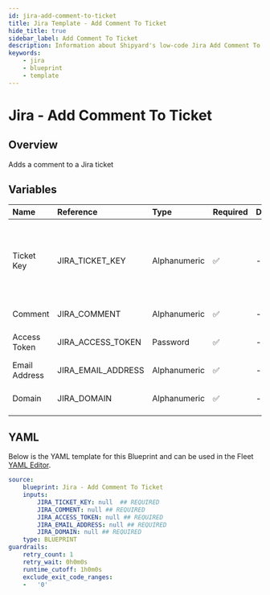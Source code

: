 ```yaml
---
id: jira-add-comment-to-ticket
title: Jira Template - Add Comment To Ticket
hide_title: true
sidebar_label: Add Comment To Ticket
description: Information about Shipyard's low-code Jira Add Comment To Ticket blueprint. This code performs the action of adding a comment to a specific ticket in Jira 
keywords:
    - jira
    - blueprint
    - template
---
```


# Jira - Add Comment To Ticket

## Overview
Adds a comment to a Jira ticket

## Variables

| Name | Reference | Type | Required | Default | Options | Description |
|:-----|:----------|:-----|:---------|:--------|:--------|:------------|
| Ticket Key | JIRA_TICKET_KEY  | Alphanumeric |:white_check_mark: | - | - | You can usually find the ticket key in the ticket's URL or in the ticket's title. It typically consists of uppercase letters, followed by a hyphen, and then a numerical value. For example, in the ticket URL "https://jira.example.com/browse/PROJ-123", the ticket key is "PROJ-123". |
| Comment | JIRA_COMMENT  | Alphanumeric |:white_check_mark: | - | - | This text will be posted as a comment to the Jira ticket |
| Access Token | JIRA_ACCESS_TOKEN  | Password |:white_check_mark: | - | - | To generate a access token go to https://id.atlassian.com/manage-profile/security/api-tokens |
| Email Address | JIRA_EMAIL_ADDRESS  | Alphanumeric |:white_check_mark: | - | - | The email address associated with the Access Token |
| Domain | JIRA_DOMAIN  | Alphanumeric |:white_check_mark: | - | - | The subdomain of the jira instance for example it would be shipyard if the url is https://shipyard.atlassian.net/jira/software |


## YAML
Below is the YAML template for this Blueprint and can be used in the Fleet [YAML Editor](../../reference/fleets/yaml-editor.md).
```yaml
source:
    blueprint: Jira - Add Comment To Ticket
    inputs:
        JIRA_TICKET_KEY: null  ## REQUIRED
        JIRA_COMMENT: null ## REQUIRED
        JIRA_ACCESS_TOKEN: null ## REQUIRED
        JIRA_EMAIL_ADDRESS: null ## REQUIRED
        JIRA_DOMAIN: null ## REQUIRED
    type: BLUEPRINT
guardrails:
    retry_count: 1
    retry_wait: 0h0m0s
    runtime_cutoff: 1h0m0s
    exclude_exit_code_ranges:
    -   '0'

```
